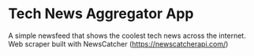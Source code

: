 # Tech News Aggregator App
A simple newsfeed that shows the coolest tech news across the internet. Web scraper built with NewsCatcher (https://newscatcherapi.com/)